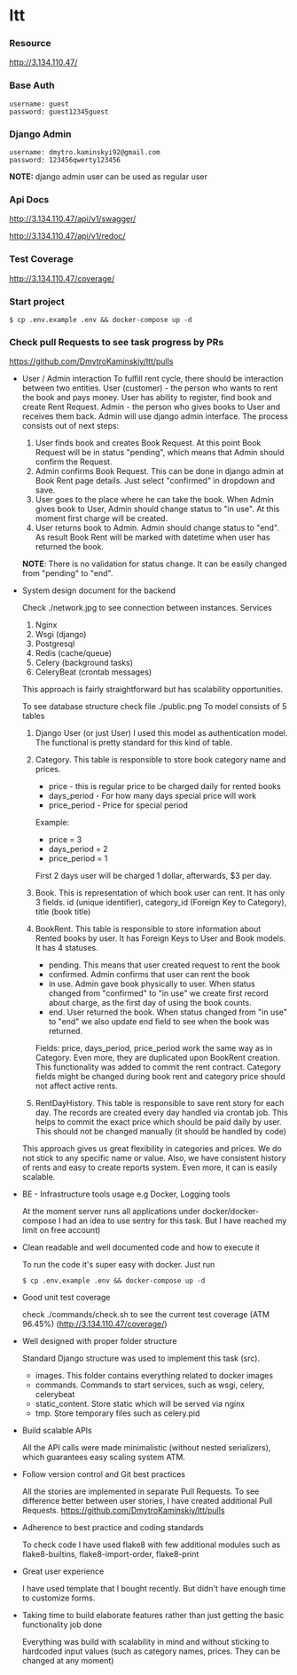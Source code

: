# ltt

### Resource
http://3.134.110.47/

### Base Auth
```
username: guest
password: guest12345guest
```

### Django Admin
```
username: dmytro.kaminskyi92@gmail.com
password: 123456qwerty123456
```

<b>NOTE: </b>django admin user can be used as regular user

### Api Docs
http://3.134.110.47/api/v1/swagger/

http://3.134.110.47/api/v1/redoc/

### Test Coverage
http://3.134.110.47/coverage/

### Start project
```
$ cp .env.example .env && docker-compose up -d
```

### Check pull Requests to see task progress by PRs
https://github.com/DmytroKaminskiy/ltt/pulls


- User / Admin interaction
  To fulfill rent cycle, there should be interaction between two entities.
  User (customer) - the person who wants to rent the book and pays money.
  User has ability to register, find book and create Rent Request.
  Admin - the person who gives books to User and receives them back. Admin will use django admin interface.
  The process consists out of next steps:
    1. User finds book and creates Book Request. At this point Book Request will be in status "pending", which means that Admin should confirm the Request.
    2. Admin confirms Book Request. This can be done in django admin at Book Rent page details. Just select "confirmed" in dropdown and save.
    3. User goes to the place where he can take the book. When Admin gives book to User, Admin should change status to "in use". At this moment first charge will be created.
    4. User returns book to Admin. Admin should change status to "end". As result Book Rent will be marked with datetime when user has returned the book.

    <b>NOTE</b>: There is no validation for status change. It can be easily changed from "pending" to "end".

- System design document for the backend
 
  Check ./network.jpg to see connection between instances.
  Services
    1. Nginx
    2. Wsgi (django)
    3. Postgresql
    4. Redis (cache/queue)
    5. Celery (background tasks)
    6. CeleryBeat (crontab messages)  
    
  This approach is fairly straightforward but has scalability opportunities.
  
  To see database structure check file ./public.png
  To model consists of 5 tables
  1. Django User (or just User)
     I used this model as authentication model. The functional is pretty standard for this kind of table.
  2. Category. This table is responsible to store book category name and prices.
      - price - this is regular price to be charged daily for rented books
      - days_period - For how many days special price will work
      - price_period - Price for special period
 
     Example:
        - price = 3
        - days_period = 2
        - price_period = 1
         
        First 2 days user will be charged 1 dollar, afterwards, $3 per day.
  3. Book. This is representation of which book user can rent. It has only 3 fields. id (unique identifier), category_id (Foreign Key to Category), title (book title)
  4. BookRent. This table is responsible to store information about Rented books by user.
     It has Foreign Keys to User and Book models.
     It has 4 statuses.
        - pending. This means that user created request to rent the book
        - confirmed. Admin confirms that user can rent the book
        - in use. Admin gave book physically to user. When status changed from "confirmed" to "in use" we create first record about charge, as the first day of using the book counts.
        - end. User returned the book. When status changed from "in use" to "end" we also update end field to see when the book was returned.
     
     Fields: price, days_period, price_period work the same way as in Category. Even more, they are duplicated upon BookRent creation.
     This functionality was added to commit the rent contract. Category fields might be changed during book rent and category price should not affect active rents.
  5. RentDayHistory. This table is responsible to save rent story for each day. The records are created every day handled via crontab job.
     This helps to commit the exact price which should be paid daily by user. This should not be changed manually (it should be handled by code)

  This approach gives us great flexibility in categories and prices. We do not stick to any specific name or value.
  Also, we have consistent history of rents and easy to create reports system. Even more, it can is easily scalable.

- BE - Infrastructure tools usage e.g Docker, Logging tools

  At the moment server runs all applications under docker/docker-compose
  I had an idea to use sentry for this task. But I have reached my limit on free account)

- Clean readable and well documented code and how to execute it

  To run the code it's super easy with docker. Just run
  
  `$ cp .env.example .env && docker-compose up -d`

- Good unit test coverage
  
  check ./commands/check.sh to see the current test coverage (ATM 96.45%) (http://3.134.110.47/coverage/)

- Well designed with proper folder structure
  
  Standard Django structure was used to implement this task (src).
     - images. This folder contains everything related to docker images
     - commands. Commands to start services, such as wsgi, celery, celerybeat
     - static_content. Store static which will be served via nginx
     - tmp. Store temporary files such as celery.pid

- Build scalable APIs

  All the API calls were made minimalistic (without nested serializers), which guarantees easy scaling system ATM.

- Follow version control and Git best practices

  All the stories are implemented in separate Pull Requests. To see difference better between user stories, I have created additional Pull Requests.
  https://github.com/DmytroKaminskiy/ltt/pulls

- Adherence to best practice and coding standards 

  To check code I have used flake8 with few additional modules such as flake8-builtins, flake8-import-order, flake8-print

- Great user experience

  I have used template that I bought recently. But didn't have enough time to customize forms.

- Taking time to build elaborate features rather than just getting the basic functionality job done

  Everything was build with scalability in mind and without sticking to hardcoded input values (such as category names, prices. They can be changed at any moment)
